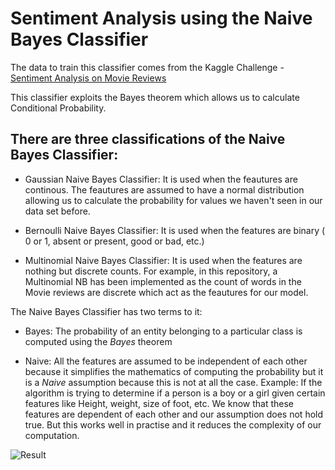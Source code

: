 # Sentiment Analysis using the Naive Bayes Classifier

The data to train this classifier comes from the Kaggle Challenge - [Sentiment Analysis on Movie Reviews](https://www.kaggle.com/c/sentiment-analysis-on-movie-reviews/data)

This classifier exploits the Bayes theorem which allows us to calculate Conditional Probability.

## There are three classifications of the Naive Bayes Classifier:
* Gaussian Naive Bayes Classifier:
It is used when the feautures are continous. The feautures are assumed to have a normal distribution allowing us to calculate the probability for values we haven't seen in our data set before.

* Bernoulli Naive Bayes Classifier:
It is used when the features are binary ( 0 or 1, absent or present, good or bad, etc.)

* Multinomial Naive Bayes Classifier:
It is used when the features are nothing but discrete counts. For example, in this repository, a Multinomial NB has been implemented as the count of words in the Movie reviews are discrete which act as the feautures for our model. 

The Naive Bayes Classifier has two terms to it:
* Bayes: The probability of an entity belonging to a particular class is computed using the *Bayes* theorem

* Naive: All the features are assumed to be independent of each other because it simplifies the mathematics of computing the probability  but it is a *Naive* assumption because this is not at all the case. Example: If the algorithm is trying to determine if a person is a boy or a girl given certain features like Height, weight, size of foot, etc. We know that these features are dependent of each other and our assumption does not hold true. But this works well in practise and it reduces the complexity of our computation.

![Result](https://github.com/sathvikswaminathan/Sentiment-Analysis/raw/master/Naive%20Bayes/result.png)

